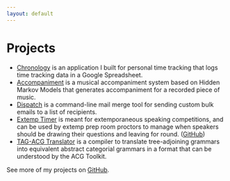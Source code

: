 ```yaml
---
layout: default
---
```


# Projects

* [Chronology](https://github.com/brianyu28/chronology) is an application I built for personal time tracking that logs time tracking data in a Google Spreadsheet.
* [Accompaniment](https://github.com/brianyu28/accompaniment) is a musical accompaniment system based on Hidden Markov Models that generates accompaniment for a recorded piece of music. 
* [Dispatch](https://github.com/brianyu28/dispatch) is a command-line mail merge tool for sending custom bulk emails to a list of recipients.
* [Extemp Timer](https://brianyu28.github.io/extemp/) is meant for extemporaneous speaking competitions, and can be used by extemp prep room proctors to manage when speakers should be drawing their questions and leaving for round. ([GitHub](https://github.com/brianyu28/extemp))
* [TAG-ACG Translator](https://github.com/brianyu28/tag-to-acg) is a compiler to translate tree-adjoining grammars into equivalent abstract categorial grammars in a format that can be understood by the ACG Toolkit.

See more of my projects on [GitHub](https://github.com/brianyu28).